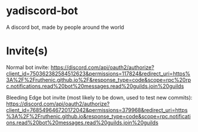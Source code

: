# yadiscord-bot
A discord bot, made by people around the world

# Invite(s)
Normal bot invite: https://discord.com/api/oauth2/authorize?client_id=750362382584512623&permissions=117824&redirect_uri=https%3A%2F%2Fruthenic.github.io%2F&response_type=code&scope=rpc%20rpc.notifications.read%20bot%20messages.read%20guilds.join%20guilds

Bleeding Edge bot invite (most likely to be down, used to test new commits): https://discord.com/api/oauth2/authorize?client_id=768549646720172042&permissions=379968&redirect_uri=https%3A%2F%2Fruthenic.github.io&response_type=code&scope=rpc.notifications.read%20bot%20messages.read%20guilds.join%20guilds
